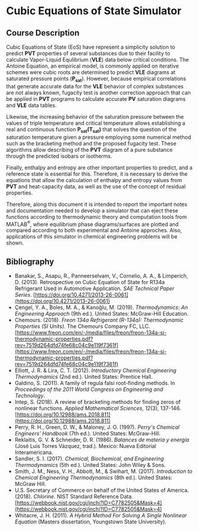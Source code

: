 # Cubic Equations of State Simulator

## Course Description

Cubic Equations of State (EoS) have represent a simplicity solution to predict $\mathbf{PVT}$ properties of several substances due to their facility to calculate Vapor-Liquid Equlibrium ($\mathbf{VLE}$) data below critical conditions. The Antoine Equation, an empirical model, is commonly applied on iterative schemes were cubic roots are determined to predict $\mathbf{VLE}$ diagrams at saturated pressure points ($\mathbf{P_{sat}}$). However, because empirical correlations that generate accurate data for the $\mathbf{VLE}$ behavior of complex substances are not always known, fugacity test is another correction approach that can be applied in $\mathbf{PVT}$ programs to calculate accurate $\mathbf{PV}$ saturation diagrams and $\mathbf{VLE}$ data tables.

Likewise, the increasing behavior of the saturation pressure between the values ​​of triple temperature and critical temperature allows establishing a real and continuous function $\mathbf{P_{sat}(T_{sat})}$ that solves the question of the saturation temperature given a pressure employing some numerical method such as the bracketing method and the proposed fugacity test. These algorithms allow describing of the $\mathbf{PVT}$ diagram of a pure substance through the predicted isobars or isotherms. 

Finally, enthalpy and entropy are other important properties to predict, and a reference state is essential for this. Therefore, it is necessary to derive the equations that allow the calculation of enthalpy and entropy values ​​​​from $\mathbf{PVT}$ and heat-capacity data, as well as the use of the concept of residual properties.

Therefore, along this document it is intended to report the important notes and documentation needed to develop a simulator that can eject these functions according to thermodynamic theory and computation tools from MATLAB<sup>&reg;</sup>, where equilibrium phase diagrams/surfaces are plotted and compared according to both experimental and Antoine approches. Also, applications of this simulator in chemical engineering problems will be shown.

## Bibliography

- Banakar, S., Asapu, R., Panneerselvam, V., Cornelio, A. A., & Limperich, D. (2013). Retrospective on Cubic Equation of State for R134a Refrigerant Used in Automotive Application. *SAE Technical Paper Series*. [https://doi.org/10.4271/2013-26-0061](https://doi.org/10.4271/2013-26-0061)
- Çengel, Y. A., Boles, M. A., & Kanoğlu, M. (2019). *Thermodynamics: An Engineering Approach* (9th ed.). United States: McGraw-Hill Education.
- Chemours. (2018). *Freon 134a Refrigerant (R-134a): Thermodynamic Properties (SI Units)*. The Chemours Company FC, LLC. [https://www.freon.com/en/-/media/files/freon/freon-134a-si-thermodynamic-properties.pdf?rev=7519d264dfd74fe68c04c9e119f7361f](https://www.freon.com/en/-/media/files/freon/freon-134a-si-thermodynamic-properties.pdf?rev=7519d264dfd74fe68c04c9e119f7361f)
- Elliott, J. R. & Lira, C. T. (2012). *Introductory Chemical Engineering Thermodynamics* (2nd ed.). United States: Prentice Hall.
- Galdino, S. (2011). A family of regula falsi root-finding methods. In *Proceedings of the 2011 World Congress on Engineering and Technology*.
- Intep, S. (2018). A review of bracketing methods for finding zeros of nonlinear functions. *Applied Mathematical Sciences, 12*(3), 137-146. [https://doi.org/10.12988/ams.2018.811](https://doi.org/10.12988/ams.2018.811)
- Perry, R. H., Green, D. W., & Maloney, J. O. (1997). *Perry's Chemical Engineers' Handbook* (7th ed.). United States: McGraw-Hill.
- Reklaitis, G. V. & Schneider, D. R. (1986). *Balances de materia y energía* (José Luis Torres Vázquez, trad.). Mexico: Nueva Editorial Interamericana.
- Sandler, S. I. (2017). *Chemical, Biochemical, and Engineering Thermodynamics* (5th ed.). United States: John Wiley & Sons.
- Smith, J. M., Ness, V. H., Abbott, M., & Swihart, M. (2017). *Introduction to Chemical Engineering Thermodynamics* (8th ed.). United States: McGraw Hill.
- U.S. Secretary of Commerce on behalf of the United States of America. (2018). *Chlorine*. NIST Standard Reference Data. [https://webbook.nist.gov/cgi/inchi?ID=C7782505&Mask=4](https://webbook.nist.gov/cgi/inchi?ID=C7782505&Mask=4)
- Whitacre, J. H. (2011). *A Hybrid Method For Solving A Single Nonlinear Equation* (Masters dissertation, Youngstown State University).


